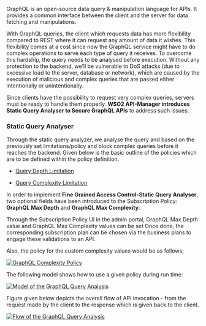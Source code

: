 GraphQL is an open-source data query & manipulation language for APIs. It provides a common interface between the client 
and the server for data fetching and manipulations.

With GraphQL queries, the client which requests data has more flexibility compared to REST where it can request any 
amount of data it wishes. This flexibility comes at a cost since now the GraphQL service might have to do complex 
operations to serve each type of query it receives. To overcome this hardship, the query needs to be analysed before 
execution. Without any protection to the backend, we’ll be vulnerable to DoS attacks (due to excessive load to the 
server, database or network), which are caused by the execution of malicious and complex queries that are passed either
intentionally or unintentionally. 

Since clients have the possibility to request very complex queries, servers must be ready to handle them properly. 
**WSO2 API-Manager introduces Static Query Analyser to Secure GraphQL APIs** to address such issues.

### Static Query Analyser

Through the static query analyzer, we analyse the query and based on the previously set limitations/policy and block 
complex queries before it reaches the backend. Given below is the basic outline of the policies which are to be defined 
within the policy definition.

   - [Query Depth Limitation]({{base_path}}/learn/api-security/graphql-query-analysis/query-depth-limitation)
    
   - [Query Complexity Limitation]({{base_path}}/learn/api-security/graphql-query-analysis/query-complexity-limitation)


In order to implement **Fine Grained Access Control-Static Query Analyser**, two optional fields have been introduced 
to the Subscription Policy: **GraphQL Max Depth** and  **GraphQL Max Complexity**.

Through the Subscription Policy UI in the admin portal, GraphQL Max Depth value and GraphQL Max Complexity values can be set
Once done, the corresponding subscription plan can be chosen via the business plans to engage these validations to an API.

Also, the policy for the custom complexity values would be as follows;

   [![GraphQL Complexity Policy]({{base_path}}/assets/img/learn/graphql-complexity-policy.png)]({{base_path}}/assets/img/learn/graphql-complexity-policy.png)


The following model shows how to use a given policy during run time:

  [![Model of the GraphQL Query Analysis]({{base_path}}/assets/img/learn/graphql-query-complexity-model.jpg)]({{base_path}}/assets/img/learn/graphql-query-complexity-model.jpg)


Figure given below depicts the overall flow of API invocation - from the request made by the client to the response 
which is given back to the client.
 
  [![Flow of the GraphQL Query Analysis]({{base_path}}/assets/img/learn/graphql-query-analysis-flow.jpg)]({{base_path}}/assets/img/learn/graphql-query-analysis-flow.jpg)





